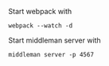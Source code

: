 
Start webpack with

    webpack --watch -d

Start middleman server with

    middleman server -p 4567

